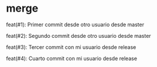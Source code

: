 # merge

feat(#1): Primer commit desde otro usuario desde master

feat(#2): Segundo commit desde otro usuario desde master

feat(#3): Tercer commit con mi usuario desde release


feat(#4): Cuarto commit con mi usuario desde release


